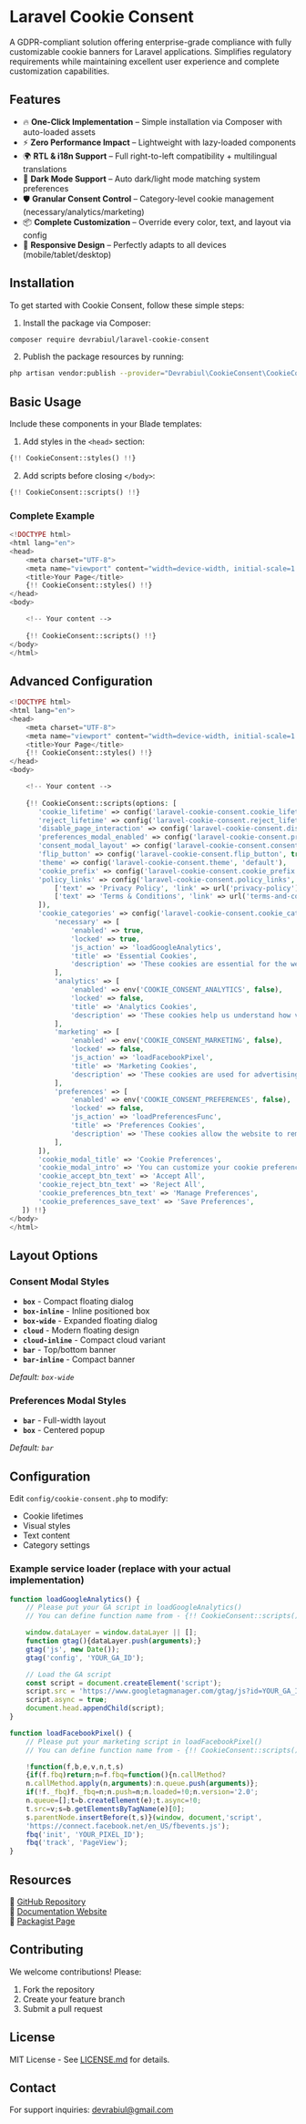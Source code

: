 # Laravel Cookie Consent

A GDPR-compliant solution offering enterprise-grade compliance with fully customizable cookie banners for Laravel applications. Simplifies regulatory requirements while maintaining excellent user experience and complete customization capabilities.

## Features

- 🔥 **One-Click Implementation** – Simple installation via Composer with auto-loaded assets
- ⚡ **Zero Performance Impact** – Lightweight with lazy-loaded components
- 🌍 **RTL & i18n Support** – Full right-to-left compatibility + multilingual translations
- 🌙 **Dark Mode Support** – Auto dark/light mode matching system preferences
- 🛡 **Granular Consent Control** – Category-level cookie management (necessary/analytics/marketing)
- 📦 **Complete Customization** – Override every color, text, and layout via config
- 📱 **Responsive Design** – Perfectly adapts to all devices (mobile/tablet/desktop)

## Installation

To get started with Cookie Consent, follow these simple steps:

1. Install the package via Composer:

```bash
composer require devrabiul/laravel-cookie-consent
```

2. Publish the package resources by running:

```bash
php artisan vendor:publish --provider="Devrabiul\CookieConsent\CookieConsentServiceProvider"
```


## Basic Usage

Include these components in your Blade templates:

1. Add styles in the `<head>` section:
```php
{!! CookieConsent::styles() !!}
```

2. Add scripts before closing `</body>`:
```php
{!! CookieConsent::scripts() !!}
```

### Complete Example

```php
<!DOCTYPE html>
<html lang="en">
<head>
    <meta charset="UTF-8">
    <meta name="viewport" content="width=device-width, initial-scale=1.0">
    <title>Your Page</title>
    {!! CookieConsent::styles() !!}
</head>
<body>

    <!-- Your content -->
    
    {!! CookieConsent::scripts() !!}
</body>
</html>
```

## Advanced Configuration

```php
<!DOCTYPE html>
<html lang="en">
<head>
    <meta charset="UTF-8">
    <meta name="viewport" content="width=device-width, initial-scale=1.0">
    <title>Your Page</title>
    {!! CookieConsent::styles() !!}
</head>
<body>

    <!-- Your content -->
    
    {!! CookieConsent::scripts(options: [
       'cookie_lifetime' => config('laravel-cookie-consent.cookie_lifetime', 7),
       'reject_lifetime' => config('laravel-cookie-consent.reject_lifetime', 1),
       'disable_page_interaction' => config('laravel-cookie-consent.disable_page_interaction', true),
       'preferences_modal_enabled' => config('laravel-cookie-consent.preferences_modal_enabled', true),
       'consent_modal_layout' => config('laravel-cookie-consent.consent_modal_layout', 'bar-inline'),
       'flip_button' => config('laravel-cookie-consent.flip_button', true),
       'theme' => config('laravel-cookie-consent.theme', 'default'),
       'cookie_prefix' => config('laravel-cookie-consent.cookie_prefix', 'Laravel_App'),
       'policy_links' => config('laravel-cookie-consent.policy_links', [
           ['text' => 'Privacy Policy', 'link' => url('privacy-policy')],
           ['text' => 'Terms & Conditions', 'link' => url('terms-and-conditions')],
       ]),
       'cookie_categories' => config('laravel-cookie-consent.cookie_categories', [
           'necessary' => [
               'enabled' => true,
               'locked' => true,
               'js_action' => 'loadGoogleAnalytics',
               'title' => 'Essential Cookies',
               'description' => 'These cookies are essential for the website to function properly.',
           ],
           'analytics' => [
               'enabled' => env('COOKIE_CONSENT_ANALYTICS', false),
               'locked' => false,
               'title' => 'Analytics Cookies',
               'description' => 'These cookies help us understand how visitors interact with our website.',
           ],
           'marketing' => [
               'enabled' => env('COOKIE_CONSENT_MARKETING', false),
               'locked' => false,
               'js_action' => 'loadFacebookPixel',
               'title' => 'Marketing Cookies',
               'description' => 'These cookies are used for advertising and tracking purposes.',
           ],
           'preferences' => [
               'enabled' => env('COOKIE_CONSENT_PREFERENCES', false),
               'locked' => false,
               'js_action' => 'loadPreferencesFunc',
               'title' => 'Preferences Cookies',
               'description' => 'These cookies allow the website to remember user preferences.',
           ],
       ]),
       'cookie_modal_title' => 'Cookie Preferences',
       'cookie_modal_intro' => 'You can customize your cookie preferences below.',
       'cookie_accept_btn_text' => 'Accept All',
       'cookie_reject_btn_text' => 'Reject All',
       'cookie_preferences_btn_text' => 'Manage Preferences',
       'cookie_preferences_save_text' => 'Save Preferences',
   ]) !!}
</body>
</html>
```

## Layout Options

### Consent Modal Styles
- **`box`** - Compact floating dialog
- **`box-inline`** - Inline positioned box
- **`box-wide`** - Expanded floating dialog
- **`cloud`** - Modern floating design
- **`cloud-inline`** - Compact cloud variant
- **`bar`** - Top/bottom banner
- **`bar-inline`** - Compact banner

*Default: `box-wide`*

### Preferences Modal Styles
- **`bar`** - Full-width layout
- **`box`** - Centered popup

*Default: `bar`*

## Configuration

Edit `config/cookie-consent.php` to modify:
- Cookie lifetimes
- Visual styles
- Text content
- Category settings

### Example service loader (replace with your actual implementation)

```javascript
function loadGoogleAnalytics() {
    // Please put your GA script in loadGoogleAnalytics()
    // You can define function name from - {!! CookieConsent::scripts() !!}

    window.dataLayer = window.dataLayer || [];
    function gtag(){dataLayer.push(arguments);}
    gtag('js', new Date());
    gtag('config', 'YOUR_GA_ID');

    // Load the GA script
    const script = document.createElement('script');
    script.src = 'https://www.googletagmanager.com/gtag/js?id=YOUR_GA_ID';
    script.async = true;
    document.head.appendChild(script);
}

function loadFacebookPixel() {
    // Please put your marketing script in loadFacebookPixel()
    // You can define function name from - {!! CookieConsent::scripts() !!}

    !function(f,b,e,v,n,t,s)
    {if(f.fbq)return;n=f.fbq=function(){n.callMethod?
    n.callMethod.apply(n,arguments):n.queue.push(arguments)};
    if(!f._fbq)f._fbq=n;n.push=n;n.loaded=!0;n.version='2.0';
    n.queue=[];t=b.createElement(e);t.async=!0;
    t.src=v;s=b.getElementsByTagName(e)[0];
    s.parentNode.insertBefore(t,s)}(window, document,'script',
    'https://connect.facebook.net/en_US/fbevents.js');
    fbq('init', 'YOUR_PIXEL_ID');
    fbq('track', 'PageView');
}
```

## Resources

🔗 [GitHub Repository](https://github.com/devrabiul/laravel-cookie-consent)  
🔗 [Documentation Website](https://laravel-cookie-consent.rixetbd.com)  
🔗 [Packagist Page](https://packagist.org/packages/devrabiul/laravel-cookie-consent)

## Contributing

We welcome contributions! Please:
1. Fork the repository
2. Create your feature branch
3. Submit a pull request

## License

MIT License - See [LICENSE.md](LICENSE.md) for details.

## Contact

For support inquiries: [devrabiul@gmail.com](mailto:devrabiul@gmail.com)
